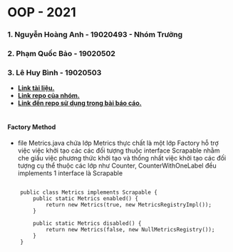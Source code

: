 # OOP - 2021
### 1. Nguyễn Hoàng Anh - 19020493 - Nhóm Trưởng
### 2. Phạm Quốc Bảo - 19020502
### 3. Lê Huy Bình - 19020503


- **[Link tài liệu.](https://refactoring.guru/design-patterns/catalog)**
- **[Link repo của nhóm.](https://github.com/Thang12321/BT_OOP_DesignPattern)**
- **[Link đến repo sử dụng trong bài báo cáo.](https://github.com/bethrobson/Head-First-Design-Patterns)**
  <br />
  <br />

#### Factory Method
- file Metrics.java chứa lớp Metrics thực chất là một lớp Factory hỗ trợ việc việc khởi tạo các các đối tượng thuộc interface Scrapable nhằm che giấu việc phương thức khởi tạo và thống nhất việc khởi tạo các đối tượng cụ thể thuộc các lớp như Counter, CounterWithOneLabel đều implements 1 interface là Scrapable
```

    public class Metrics implements Scrapable {
        public static Metrics enabled() {
            return new Metrics(true, new MetricsRegistryImpl());
        }
        
        public static Metrics disabled() {
            return new Metrics(false, new NullMetricsRegistry());
        }
    }

```
